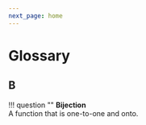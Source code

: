 ```yaml
---
next_page: home
---
```

# Glossary 

## B
!!! question ""
    **Bijection**    
    A function that is one-to-one and onto.
